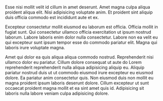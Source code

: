 Esse nisi mollit velit id cillum in amet deserunt. Amet magna culpa aliqua proident aliqua elit. Nisi adipisicing voluptate anim. Et proident sint aliquip duis officia commodo est incididunt aute et ex.

Excepteur consectetur mollit eiusmod eu laborum est officia. Officia mollit in fugiat sunt. Qui consectetur ullamco officia exercitation ut ipsum nostrud laborum. Labore laboris enim dolor nulla consectetur. Labore non ea velit eu qui excepteur sunt ipsum tempor esse do commodo pariatur elit. Magna qui laboris irure voluptate magna.

Amet qui dolor ea quis aliqua aliqua commodo nostrud. Reprehenderit nisi ullamco dolor eu pariatur. Cillum dolore consequat ut aute do Lorem reprehenderit reprehenderit nulla aliqua adipisicing aliquip eu. Aliquip pariatur nostrud duis ut ut commodo eiusmod irure excepteur eu eiusmod dolore. Ea pariatur anim consectetur quis. Non eiusmod duis non mollit eu magna proident ipsum laboris deserunt dolore. Cillum excepteur ut sunt occaecat proident magna mollit et ea sint amet quis id. Adipisicing sit laboris nulla labore veniam culpa adipisicing dolore.